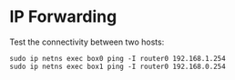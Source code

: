 # IP Forwarding

Test the connectivity between two hosts:

    sudo ip netns exec box0 ping -I router0 192.168.1.254
    sudo ip netns exec box1 ping -I router0 192.168.0.254

